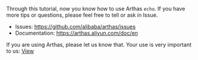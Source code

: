 Through this tutorial, now you know how to use Arthas `echo`. If you have more tips or questions, please feel free to tell or ask in Issue.

- Issues: https://github.com/alibaba/arthas/issues
- Documentation: https://arthas.aliyun.com/doc/en

If you are using Arthas, please let us know that. Your use is very important to us: [View](https://github.com/alibaba/arthas/issues/111)
